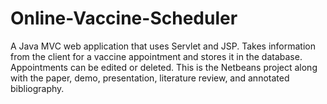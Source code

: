 # Online-Vaccine-Scheduler
A Java MVC web application that uses Servlet and JSP. Takes information from the client for a vaccine appointment and stores it in the database. Appointments can be edited or deleted. This is the Netbeans project along with the paper, demo, presentation, literature review, and annotated bibliography.
